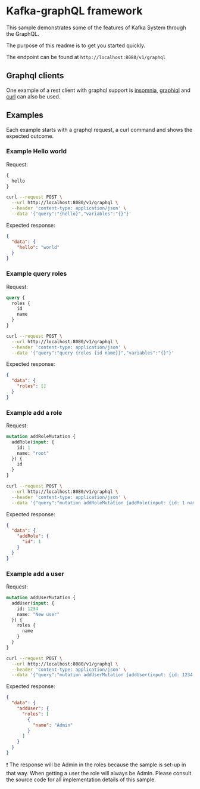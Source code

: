 # Kafka-graphQL framework

This sample demonstrates some of the features of Kafka System through the GraphQL.

The purpose of this readme is to get you started quickly.

The endpoint can be found at `http://localhost:8080/v1/graphql`

## Graphql clients
One example of a rest client with graphql support is [insomnia](https://insomnia.rest), [graphiql](https://github.com/graphql/graphiql) and [curl](https://curl.haxx.se/) can also be used.

## Examples

Each example starts with a graphql request, a curl command and shows the expected outcome.

### Example Hello world

Request:

```graphql
{
  hello
}
```

```bash
curl --request POST \
  --url http://localhost:8080/v1/graphql \
  --header 'content-type: application/json' \
  --data '{"query":"{hello}","variables":"{}"}'     
```

Expected response:

```json
{
  "data": {
    "hello": "world"
  }
}
```

### Example query roles

Request:

```graphql
query {
  roles {
    id
    name
  }
}
```

```bash
curl --request POST \
  --url http://localhost:8080/v1/graphql \
  --header 'content-type: application/json' \
  --data '{"query":"query {roles {id name}}","variables":"{}"}'
```

Expected response:

```json
{
  "data": {
    "roles": []
  }
}
```

### Example add a role

Request:

```graphql
mutation addRoleMutation {
  addRole(input: {
    id: 1
    name: "root"		
  }) {
    id
  }
}
```

```bash
curl --request POST \
  --url http://localhost:8080/v1/graphql \
  --header 'content-type: application/json' \
  --data '{"query":"mutation addRoleMutation {addRole(input: {id: 1 name: \"root\"}) {id}}","variables":"{}"}'
```

Expected response:

```json
{
  "data": {
    "addRole": {
      "id": 1
    }
  }
}
```

### Example add a user

Request:

```graphql
mutation addUserMutation {
  addUser(input: {
    id: 1234
    name: "New user"
  }) {
    roles {
      name
    }
  }
}
```

```bash
curl --request POST \
  --url http://localhost:8080/v1/graphql \
  --header 'content-type: application/json' \
  --data '{"query":"mutation addUserMutation {addUser(input: {id: 1234 name: \"New user\"}) {roles{name}}}","variables":"{}"}'
```

Expected response:

```json
{
  "data": {
    "addUser": {
      "roles": [
        {
          "name": "Admin"
        }
      ]
    }
  }
}
```

:heavy_exclamation_mark: The response will be Admin in the roles because the sample is set-up in that way. When getting a user the role will always be Admin. Please consult the source code for all implementation details of this sample.
